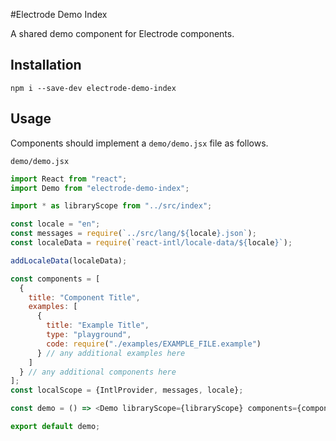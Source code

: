 #Electrode Demo Index

A shared demo component for Electrode components.

## Installation

`npm i --save-dev electrode-demo-index`

## Usage

Components should implement a `demo/demo.jsx` file as follows.

`demo/demo.jsx`

```js
import React from "react";
import Demo from "electrode-demo-index";

import * as libraryScope from "../src/index";

const locale = "en";
const messages = require(`../src/lang/${locale}.json`);
const localeData = require(`react-intl/locale-data/${locale}`);

addLocaleData(localeData);

const components = [
  {
    title: "Component Title",
    examples: [
      {
        title: "Example Title",
        type: "playground",
        code: require("./examples/EXAMPLE_FILE.example")
      } // any additional examples here
    ]
  } // any additional components here
];
const localScope = {IntlProvider, messages, locale};

const demo = () => <Demo libraryScope={libraryScope} components={components} />;

export default demo;
```

